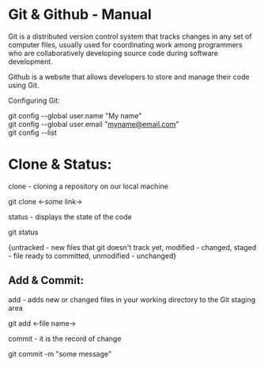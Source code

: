 # Git & Github - Manual

Git is a distributed version control system that tracks changes in any set of computer files, usually used for coordinating work among programmers who are collaboratively developing source code during software development.

Github is a website that allows developers to store and manage their code using Git.

Configuring Git:

git config --global user.name "My name" <br>
git config --global user.email "myname@email.com" <br>
git config --list

<h1>Clone & Status:</h1>

clone - cloning a repository on our local machine

  git clone <-some link->

status - displays the state of the code

  git status

{untracked - new files that git doesn't track yet, modified - changed, staged - file ready to committed, unmodified - unchanged}

<h2>Add & Commit:</h2>

add - adds new or changed files in your working directory to the Git staging area

  git add <-file name->

commit - it is the record of change

  git commit -m "some message"
